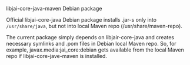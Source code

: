 libjai-core-java-maven Debian package

Official libjai-core-java Debian package installs .jar-s only into `/usr/share/java`, but not into local Maven repo (/usr/share/maven-repo).

The current package simply depends on libjair-core-java and creates necessary symlinks and .pom files in Debian local Maven repo. So, for example, javax.media:jai_core:debian gets available from the local Maven repo if libjai-core-jave-maven is installed.
